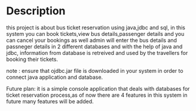 # Description
this project is about bus ticket reservation using java,jdbc and sql,
in this system you can book tickets,view bus details,passenger details and 
you can cancel your bookings as well admin will enter the bus details and passneger details
in 2 different databases and with the help of java and jdbc, information from database is retreived
and used by the travellers for booking their tickets.

note : ensure that ojdbc.jar file is downloaded in your system in order to connect java application and database.

Future plan:
it is a simple console application that deals with databases for ticket reservation process,as of now there are 4 features in this system 
in future many features will be added.
